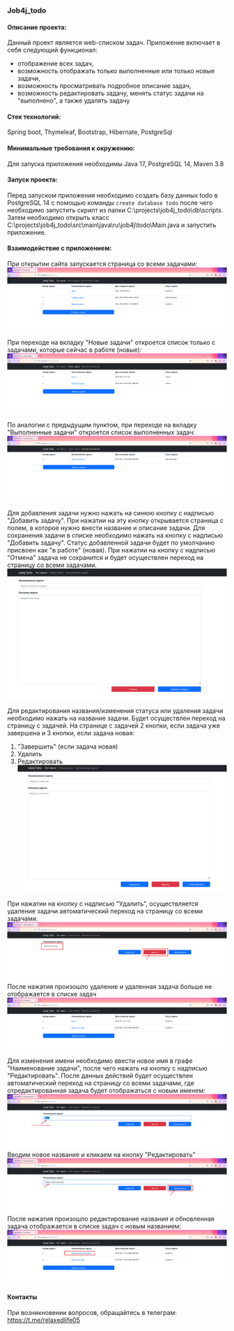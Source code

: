 ### Job4j_todo

#### Описание проекта:
Данный проект является web-списком задач.
Приложение включает в себя следующий функционал:
- отображение всех задач,
- возможность отображать только выполненные или только новые задачи,
- возможность просматривать подробное описание задач,
- возможность редактировать задачу, менять статус задачи на "выполнено", а также удалять задачу

#### Стек технологий:
Spring boot, Thymeleaf, Bootstrap, Hibernate, PostgreSql

#### Минимальные требования к окружению:
Для запуска приложения необходимы Java 17, PostgreSQL 14, Maven 3.8

#### Запуск проекта:
Перед запуском приложения необходимо создать базу данных todo в PostgreSQL 14
с помощью команды ```create database todo```
после чего необходимо запустить скрипт из папки C:\projects\job4j_todo\db\scripts.
Затем необходимо открыть класс C:\projects\job4j_todo\src\main\java\ru\job4j\todo\Main.java и запустить приложение.

#### Взаимодействие с приложением:
При открытии сайта запускается страница со всеми задачами:
![img.png](images/img.png)

При переходе на вкладку "Новые задачи" откроется список только с задачами, которые сейчас в работе (новые):
![img_1.png](images/img_1.png)

По аналогии с предыдущим пунктом, при переходе на вкладку "Выполненные задачи" откроется список выполненных задач:
![img_2.png](images/img_2.png)

Для добавления задачи нужно нажать на синюю кнопку с надписью "Добавить задачу".
При нажатии на эту кнопку открывается страница с полем, в которое нужно внести название и описание задачи.
Для сохранения задачи в списке необходимо нажать на кнопку с надписью "Добавить задачу".
Статус добавленной задачи будет по умолчанию присвоен как "в работе" (новая).
При нажатии на кнопку с надписью "Отмена" задача не сохранится и будет осуществлен переход на страницу со всеми задачами.
![img_5.png](images/img_5.png)

Для редактирования названия/изменения статуса или удаления задачи необходимо нажать на название задачи.
Будет осуществлен переход на страницу с задачей.
На странице с задачей 2 кнопки, если задача уже завершена и 3 кнопки, если задача новая:
1. "Завершить" (если задача новая)
2. Удалить
3. Редактировать
![img_4.png](images/img_4.png)

При нажатии на кнопку с надписью "Удалить", осуществляется удаление задачи автоматический переход на страницу со всеми задачами.
![img_11.png](images/img_11.png)
После нажатия произошло удаление и удаленная задача больше не отображается в списке задач
![img_12.png](images/img_12.png)

Для изменения имени необходимо ввести новое имя в графе "Наименование задачи", после чего нажать на кнопку с надписью "Редактировать".
После данных действий будет осуществлен автоматический переход на страницу со всеми задачами, где отредактированная задача будет
отображаться с новым именем:
![img_13.png](images/img_13.png)
Вводим новое название и кликаем на кнопку "Редактировать"
![img_14.png](images/img_14.png)
После нажатия произошло редактирование названия и обновленная задача отображается в списке задач с новым названием:
![img_15.png](images/img_15.png)


#### Контакты
При возникновении вопросов, обращайтесь в телеграм: https://t.me/relaxedlife05
